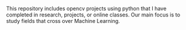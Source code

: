 This repository includes opencv projects using python that I have completed in research, projects, or online classes. Our main focus is to study fields that cross over Machine Learning.
